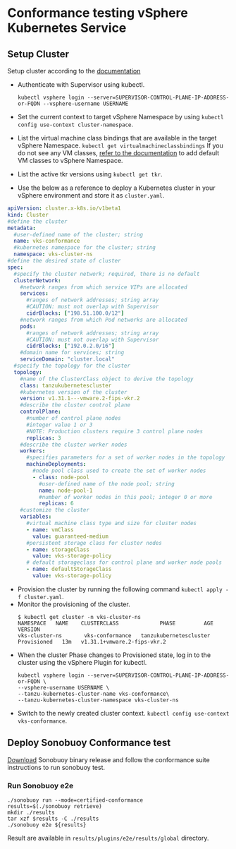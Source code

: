 # Conformance testing vSphere Kubernetes Service

## Setup Cluster

Setup cluster according to the [documentation](https://docs.vmware.com/en/VMware-vSphere/8.0/vsphere-with-tanzu-tkg/GUID-918803BD-123E-43A5-9843-250F3E20E6F2.html)

* Authenticate with Supervisor using kubectl.
    ``` shell
    kubectl vsphere login --server=SUPERVISOR-CONTROL-PLANE-IP-ADDRESS-or-FQDN --vsphere-username USERNAME
    ```

* Set the current context to target vSphere Namespace by using
  ```kubectl config use-context cluster-namespace```.
* List the virtual machine class bindings that are available in the target vSphere Namespace.
  ```kubectl get virtualmachineclassbindings``` If you do not see any VM classes, [refer to the documentation](https://docs.vmware.com/en/VMware-vSphere/8.0/vsphere-with-tanzu-tkg/GUID-1F93941C-75CF-4522-94B4-64B96962CDAA.html#associate-vm-classes-with-the-vsphere-namespace-4) to add default VM classes to vSphere Namespace.
* List the active tkr versions using `kubectl get tkr`.
* Use the below as a reference to deploy a Kubernetes cluster in your vSphere environment and store it as `cluster.yaml`.
```yaml
apiVersion: cluster.x-k8s.io/v1beta1
kind: Cluster
#define the cluster
metadata:
  #user-defined name of the cluster; string
  name: vks-conformance
  #kubernetes namespace for the cluster; string
  namespace: vks-cluster-ns
#define the desired state of cluster
spec:
  #specify the cluster network; required, there is no default
  clusterNetwork:
    #network ranges from which service VIPs are allocated
    services:
      #ranges of network addresses; string array
      #CAUTION: must not overlap with Supervisor
      cidrBlocks: ["198.51.100.0/12"]
    #network ranges from which Pod networks are allocated
    pods:
      #ranges of network addresses; string array
      #CAUTION: must not overlap with Supervisor
      cidrBlocks: ["192.0.2.0/16"]
    #domain name for services; string
    serviceDomain: "cluster.local"
  #specify the topology for the cluster
  topology:
    #name of the ClusterClass object to derive the topology
    class: tanzukubernetescluster
    #kubernetes version of the cluster 
    version: v1.31.1---vmware.2-fips-vkr.2
    #describe the cluster control plane
    controlPlane:
      #number of control plane nodes
      #integer value 1 or 3
      #NOTE: Production clusters require 3 control plane nodes
      replicas: 3
    #describe the cluster worker nodes
    workers:
      #specifies parameters for a set of worker nodes in the topology
      machineDeployments:
        #node pool class used to create the set of worker nodes
        - class: node-pool
          #user-defined name of the node pool; string
          name: node-pool-1
          #number of worker nodes in this pool; integer 0 or more
          replicas: 6
    #customize the cluster
    variables:
      #virtual machine class type and size for cluster nodes
      - name: vmClass
        value: guaranteed-medium
      #persistent storage class for cluster nodes
      - name: storageClass
        value: vks-storage-policy
      # default storageclass for control plane and worker node pools
      - name: defaultStorageClass
        value: vks-storage-policy
  ```
* Provision the cluster by running the following command
  ``kubectl apply -f cluster.yaml``.
* Monitor the provisioning of the cluster.
  ```shell
  $ kubectl get cluster -n vks-cluster-ns
  NAMESPACE   NAME    CLUSTERCLASS             PHASE         AGE   VERSION
  vks-cluster-ns       vks-conformance   tanzukubernetescluster   Provisioned   13m   v1.31.1+vmware.2-fips-vkr.2
  ```
* When the cluster Phase changes to Provisioned state, log in to the cluster using the vSphere Plugin for kubectl.
  ```shell
  kubectl vsphere login --server=SUPERVISOR-CONTROL-PLANE-IP-ADDRESS-or-FQDN \
  --vsphere-username USERNAME \
  --tanzu-kubernetes-cluster-name vks-conformance\
  --tanzu-kubernetes-cluster-namespace vks-cluster-ns
  ```
* Switch to the newly created cluster context.
  ``kubectl config use-context vks-conformance``.


## Deploy Sonobuoy Conformance test

[Download](https://github.com/vmware-tanzu/sonobuoy)  Sonobuoy binary release and follow the conformance suite instructions to run sonobuoy test.


### Run Sonobuoy e2e
```
./sonobuoy run --mode=certified-conformance
results=$(./sonobuoy retrieve)
mkdir ./results
tar xzf $results -C ./results
./sonobuoy e2e ${results}
```
Result are available in `results/plugins/e2e/results/global` directory. 